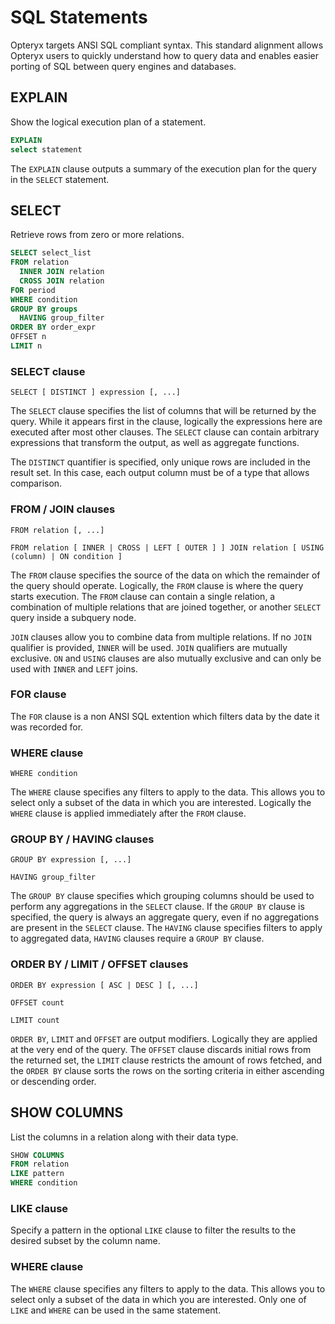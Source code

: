 # SQL Statements

Opteryx targets ANSI SQL compliant syntax. This standard alignment allows Opteryx users to quickly understand how to query data and enables easier porting of SQL between query engines and databases.

## EXPLAIN

Show the logical execution plan of a statement.

~~~sql
EXPLAIN
select statement
~~~

The `EXPLAIN` clause outputs a summary of the execution plan for the query in the `SELECT` statement.

## SELECT

Retrieve rows from zero or more relations.

~~~sql
SELECT select_list
FROM relation
  INNER JOIN relation
  CROSS JOIN relation
FOR period
WHERE condition
GROUP BY groups
  HAVING group_filter
ORDER BY order_expr
OFFSET n
LIMIT n
~~~

### SELECT clause

~~~
SELECT [ DISTINCT ] expression [, ...]
~~~

The `SELECT` clause specifies the list of columns that will be returned by the query. While it appears first in the clause, logically the expressions here are executed after most other clauses. The `SELECT` clause can contain arbitrary expressions that transform the output, as well as aggregate functions.

The `DISTINCT` quantifier is specified, only unique rows are included in the result set. In this case, each output column must be of a type that allows comparison.

### FROM / JOIN clauses

~~~
FROM relation [, ...]
~~~
~~~
FROM relation [ INNER | CROSS | LEFT [ OUTER ] ] JOIN relation [ USING (column) | ON condition ]
~~~ 

The `FROM` clause specifies the source of the data on which the remainder of the query should operate. Logically, the `FROM` clause is where the query starts execution. The `FROM` clause can contain a single relation, a combination of multiple relations that are joined together, or another `SELECT` query inside a subquery node.

`JOIN` clauses allow you to combine data from multiple relations. If no `JOIN` qualifier is provided, `INNER` will be used. `JOIN` qualifiers are mutually exclusive. `ON` and `USING` clauses are also mutually exclusive and can only be used with `INNER` and `LEFT` joins.

### FOR clause

The `FOR` clause is a non ANSI SQL extention which filters data by the date it was recorded for.

### WHERE clause

~~~
WHERE condition
~~~

The `WHERE` clause specifies any filters to apply to the data. This allows you to select only a subset of the data in which you are interested. Logically the `WHERE` clause is applied immediately after the `FROM` clause.

### GROUP BY / HAVING clauses

~~~
GROUP BY expression [, ...]
~~~
~~~
HAVING group_filter
~~~

The `GROUP BY` clause specifies which grouping columns should be used to perform any aggregations in the `SELECT` clause. If the `GROUP BY` clause is specified, the query is always an aggregate query, even if no aggregations are present in the `SELECT` clause. The `HAVING` clause specifies filters to apply to aggregated data, `HAVING` clauses require a `GROUP BY` clause.

### ORDER BY / LIMIT / OFFSET clauses

~~~
ORDER BY expression [ ASC | DESC ] [, ...]
~~~
~~~
OFFSET count
~~~
~~~
LIMIT count
~~~

`ORDER BY`, `LIMIT` and `OFFSET` are output modifiers. Logically they are applied at the very end of the query. The `OFFSET` clause discards initial rows from the returned set, the `LIMIT` clause restricts the amount of rows fetched, and the `ORDER BY` clause sorts the rows on the sorting criteria in either ascending or descending order.

## SHOW COLUMNS

List the columns in a relation along with their data type.

~~~sql
SHOW COLUMNS
FROM relation
LIKE pattern
WHERE condition
~~~

### LIKE clause

Specify a pattern in the optional `LIKE` clause to filter the results to the desired subset by the column name.

### WHERE clause

The `WHERE` clause specifies any filters to apply to the data. This allows you to select only a subset of the data in which you are interested. Only one of `LIKE` and `WHERE` can be used in the same statement.